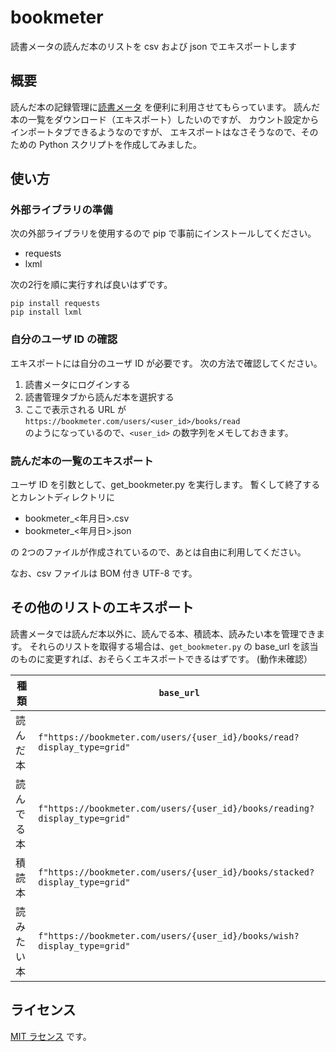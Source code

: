 # bookmeter

読書メータの読んだ本のリストを csv および json でエキスポートします

## 概要

読んだ本の記録管理に[読書メータ](https://bookmeter.com/) 
を便利に利用させてもらっています。
読んだ本の一覧をダウンロード（エキスポート）したいのですが、
カウント設定からインポートタブできるようなのですが、
エキスポートはなさそうなので、そのための Python スクリプトを作成してみました。

## 使い方

### 外部ライブラリの準備

次の外部ライブラリを使用するので pip で事前にインストールしてください。

* requests
* lxml

次の2行を順に実行すれば良いはずです。
```
pip install requests
pip install lxml
```

### 自分のユーザ ID の確認

エキスポートには自分のユーザ ID が必要です。
次の方法で確認してください。

1. 読書メータにログインする
2. 読書管理タブから読んだ本を選択する
3. ここで表示される URL が<br> ```https://bookmeter.com/users/<user_id>/books/read```<br> のようになっているので、```<user_id>``` の数字列をメモしておきます。

### 読んだ本の一覧のエキスポート

ユーザ ID を引数として、get_bookmeter.py を実行します。
暫くして終了するとカレントディレクトリに

* bookmeter_<年月日>.csv
* bookmeter_<年月日>.json

の 2つのファイルが作成されているので、あとは自由に利用してください。

なお、csv ファイルは BOM 付き UTF-8 です。

## その他のリストのエキスポート

読書メータでは読んだ本以外に、読んでる本、積読本、読みたい本を管理できます。
それらのリストを取得する場合は、```get_bookmeter.py``` の base_url 
を該当のものに変更すれば、おそらくエキスポートできるはずです。
(動作未確認）

|種類| ```base_url```|
|-- |--|
| 読んだ本 | ```f"https://bookmeter.com/users/{user_id}/books/read?display_type=grid"```|
| 読んでる本  | ```f"https://bookmeter.com/users/{user_id}/books/reading?display_type=grid"``` |
| 積読本 | ```f"https://bookmeter.com/users/{user_id}/books/stacked?display_type=grid"``` |
| 読みたい本 | ```f"https://bookmeter.com/users/{user_id}/books/wish?display_type=grid"```|


## ライセンス

[MIT ラセンス](license) です。

